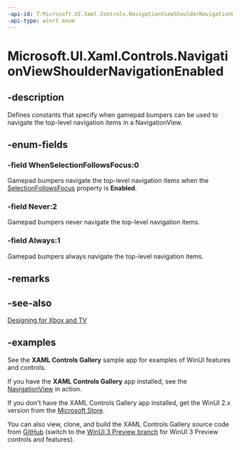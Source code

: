 ```yaml
---
-api-id: T:Microsoft.UI.Xaml.Controls.NavigationViewShoulderNavigationEnabled
-api-type: winrt enum
---
```

<!-- Enumeration syntax.
public enum NavigationViewShoulderNavigationEnabled : int 
-->

# Microsoft.UI.Xaml.Controls.NavigationViewShoulderNavigationEnabled

## -description

Defines constants that specify when gamepad bumpers can be used to navigate the top-level navigation items in a NavigationView.

## -enum-fields

### -field WhenSelectionFollowsFocus:0

Gamepad bumpers navigate the top-level navigation items when the [SelectionFollowsFocus](/uwp/api/windows.ui.xaml.controls.navigationview.selectionfollowfocus) property is **Enabled**.

### -field Never:2

Gamepad bumpers never navigate the top-level navigation items.

### -field Always:1

Gamepad bumpers always navigate the top-level navigation items.

## -remarks

## -see-also

[Designing for Xbox and TV](/windows/apps/design/devices/designing-for-tv#hardware-buttons)

## -examples

See the **XAML Controls Gallery** sample app for examples of WinUI features and controls.

If you have the **XAML Controls Gallery** app installed, see the [NavigationView](xamlcontrolsgallery:/item/NavigationView) in action.

If you don't have the XAML Controls Gallery app installed, get the WinUI 2.x version from the [Microsoft Store](https://www.microsoft.com/p/xaml-controls-gallery/9msvh128x2zt).

You can also view, clone, and build the XAML Controls Gallery source code from [GitHub](https://github.com/Microsoft/Xaml-Controls-Gallery) (switch to the [WinUI 3 Preview branch](https://github.com/microsoft/Xaml-Controls-Gallery/tree/winui3preview) for WinUI 3 Preview controls and features).
